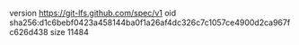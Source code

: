version https://git-lfs.github.com/spec/v1
oid sha256:d1c6bebf0423a458144ba0f1a26af4dc326c7c1057ce4900d2ca967fc626d438
size 11484
